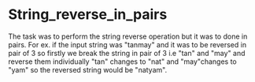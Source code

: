# String_reverse_in_pairs
The task was to perform the string reverse operation but it was to done in pairs. For ex. if the input string was "tanmay" and it was to be reversed in pair of 3 so firstly we break the string in pair of 3 i.e "tan" and "may" and reverse them individually "tan" changes to "nat" and "may"changes to "yam" so the reversed string would be "natyam".
